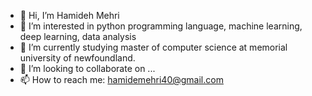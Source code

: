 - 👋 Hi, I’m Hamideh Mehri
- 👀 I’m interested in python programming language, machine learning, deep learning, data analysis
- 🌱 I’m currently studying master of computer science at memorial university of newfoundland. 
- 💞️ I’m looking to collaborate on ...
- 📫 How to reach me: hamidemehri40@gmail.com

<!---
Hamideh-Mehri/Hamideh-Mehri is a ✨ special ✨ repository because its `README.md` (this file) appears on your GitHub profile.
You can click the Preview link to take a look at your changes.
--->
